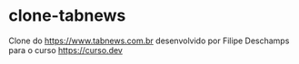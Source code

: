 # clone-tabnews

Clone do https://www.tabnews.com.br desenvolvido por Filipe Deschamps para o curso https://curso.dev
